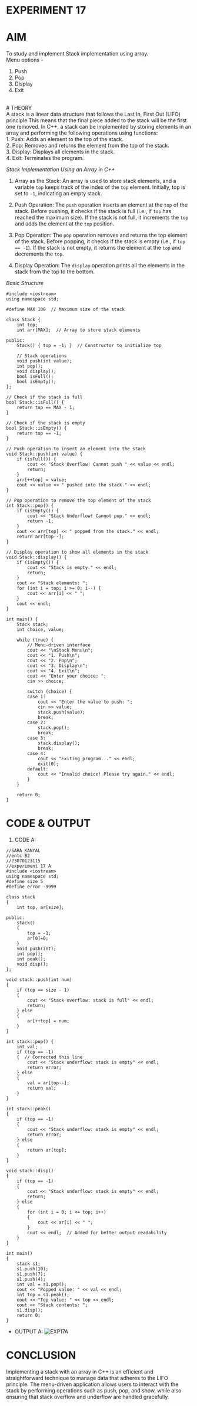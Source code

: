 # EXPERIMENT 17
# AIM
To study and implement Stack implementation using array. <BR>
Menu options -  <BR>
1. Push <BR>
2. Pop <BR>
3. Display <BR>
4. Exit <BR>
<BR>
# THEORY <BR>
A stack is a linear data structure that follows the Last In, First Out (LIFO) principle.This means that the final piece added to the stack will be the first one removed. In C++, a stack can be implemented by storing elements in an array and performing the following operations using functions: <BR>
1. Push: Adds an element to the top of the stack. <BR>
2. Pop: Removes and returns the element from the top of the stack. <BR>
3. Display: Displays all elements in the stack. <BR>
4. Exit: Terminates the program. <BR>

*Stack Implementation Using an Array in C++*
1. Array as the Stack: An array is used to store stack elements, and a variable `top` keeps track of the index of the `top` element. Initially, top is set to `-1`, indicating an empty stack.

2. Push Operation: The `push` operation inserts an element at the `top` of the stack. Before pushing, it checks if the stack is full (i.e., if `top` has reached the maximum size). If the stack is not full, it increments the `top` and adds the element at the `top` position.

3. Pop Operation: The `pop` operation removes and returns the top element of the stack. Before popping, it checks if the stack is empty (i.e., if `top == -1`). If the stack is not empty, it returns the element at the `top` and decrements the `top`.

4. Display Operation: The `display` operation prints all the elements in the stack from the top to the bottom.

*Basic Structure*
```
#include <iostream>
using namespace std;

#define MAX 100  // Maximum size of the stack

class Stack {
    int top;
    int arr[MAX];  // Array to store stack elements

public:
    Stack() { top = -1; }  // Constructor to initialize top
    
    // Stack operations
    void push(int value);
    int pop();
    void display();
    bool isFull();
    bool isEmpty();
};

// Check if the stack is full
bool Stack::isFull() {
    return top == MAX - 1;
}

// Check if the stack is empty
bool Stack::isEmpty() {
    return top == -1;
}

// Push operation to insert an element into the stack
void Stack::push(int value) {
    if (isFull()) {
        cout << "Stack Overflow! Cannot push " << value << endl;
        return;
    }
    arr[++top] = value;
    cout << value << " pushed into the stack." << endl;
}

// Pop operation to remove the top element of the stack
int Stack::pop() {
    if (isEmpty()) {
        cout << "Stack Underflow! Cannot pop." << endl;
        return -1;
    }
    cout << arr[top] << " popped from the stack." << endl;
    return arr[top--];
}

// Display operation to show all elements in the stack
void Stack::display() {
    if (isEmpty()) {
        cout << "Stack is empty." << endl;
        return;
    }
    cout << "Stack elements: ";
    for (int i = top; i >= 0; i--) {
        cout << arr[i] << " ";
    }
    cout << endl;
}

int main() {
    Stack stack;
    int choice, value;

    while (true) {
        // Menu-driven interface
        cout << "\nStack Menu\n";
        cout << "1. Push\n";
        cout << "2. Pop\n";
        cout << "3. Display\n";
        cout << "4. Exit\n";
        cout << "Enter your choice: ";
        cin >> choice;

        switch (choice) {
        case 1:
            cout << "Enter the value to push: ";
            cin >> value;
            stack.push(value);
            break;
        case 2:
            stack.pop();
            break;
        case 3:
            stack.display();
            break;
        case 4:
            cout << "Exiting program..." << endl;
            exit(0);
        default:
            cout << "Invalid choice! Please try again." << endl;
        }
    }

    return 0;
}
```
# CODE & OUTPUT 
1. CODE A:
```
//SARA KANYAL
//entc B2
//23070123115
//experiment 17 A
#include <iostream>
using namespace std;
#define size 5
#define error -9999

class stack 
{
    int top, ar[size];

public:
    stack() 
    {
        top = -1;
        ar[0]=0;
    }
    void push(int);
    int pop();
    int peak();
    void disp();
};

void stack::push(int num) 
{
    if (top == size - 1) 
    {
        cout << "Stack overflow: stack is full" << endl;
        return;
    } else 
    {
        ar[++top] = num;
    }
}

int stack::pop() {
    int val;
    if (top == -1) 
    {  // Corrected this line
        cout << "Stack underflow: stack is empty" << endl;
        return error;
    } else 
    {
        val = ar[top--];
        return val;
    }
}

int stack::peak() 
{
    if (top == -1) 
    {
        cout << "Stack underflow: stack is empty" << endl;
        return error;
    } else 
    {
        return ar[top];
    }
}

void stack::disp() 
{
    if (top == -1) 
    {
        cout << "Stack underflow: stack is empty" << endl;
        return;
    } else 
    {
        for (int i = 0; i <= top; i++) 
        {
            cout << ar[i] << " ";
        }
        cout << endl;  // Added for better output readability
    }
}

int main() 
{
    stack s1;
    s1.push(10);
    s1.push(7);
    s1.push(4);
    int val = s1.pop();
    cout << "Popped value: " << val << endl;
    int top = s1.peak();
    cout << "Top value: " << top << endl;
    cout << "Stack contents: ";
    s1.disp();
    return 0;
}
```
* OUTPUT A: ![EXP17A]( )
# CONCLUSION 
Implementing a stack with an array in C++ is an efficient and straightforward technique to manage data that adheres to the LIFO principle. The menu-driven application allows users to interact with the stack by performing operations such as push, pop, and show, while also ensuring that stack overflow and underflow are handled gracefully. <BR>

